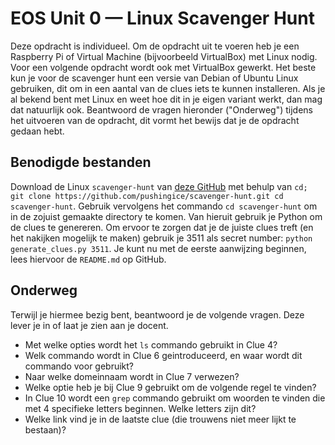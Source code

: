 # EOS Unit 0 — Linux Scavenger Hunt

Deze opdracht is individueel. Om de opdracht uit te voeren heb je een Raspberry Pi of Virtual Machine (bijvoorbeeld VirtualBox) met Linux nodig. Voor een volgende opdracht wordt ook met VirtualBox gewerkt. Het beste kun je voor de scavenger hunt een versie van Debian of Ubuntu Linux gebruiken, dit om in een aantal van de clues iets te kunnen installeren. Als je al bekend bent met Linux en weet hoe dit in je eigen variant werkt, dan mag dat natuurlijk ook.
Beantwoord de vragen hieronder ("Onderweg") tijdens het uitvoeren van de opdracht, dit vormt het bewijs dat je de opdracht gedaan hebt.

## Benodigde bestanden
Download de Linux `scavenger-hunt` van [deze GitHub](https://github.com/pushingice/scavenger-hunt) met behulp van `cd; git clone https://github.com/pushingice/scavenger-hunt.git
cd scavenger-hunt`. Gebruik vervolgens het commando `cd scavenger-hunt` om in de zojuist gemaakte directory te komen. Van hieruit gebruik je Python om de clues te genereren. Om ervoor te zorgen dat je de juiste clues treft (en het nakijken mogelijk te maken) gebruik je 3511 als secret number: `python generate_clues.py 3511`. Je kunt nu met de eerste aanwijzing beginnen, lees hiervoor de `README.md` op GitHub.

## Onderweg
Terwijl je hiermee bezig bent, beantwoord je de volgende vragen. Deze lever je in of laat je zien aan je docent.

- Met welke opties wordt het `ls` commando gebruikt in Clue 4?
- Welk commando wordt in Clue 6 geintroduceerd, en waar wordt dit commando voor gebruikt?
- Naar welke domeinnaam wordt in Clue 7 verwezen?
- Welke optie heb je bij Clue 9 gebruikt om de volgende regel te vinden?
- In Clue 10 wordt een `grep` commando gebruikt om woorden te vinden die met 4 specifieke letters beginnen. Welke letters zijn dit?
- Welke link vind je in de laatste clue (die trouwens niet meer lijkt te bestaan)?
